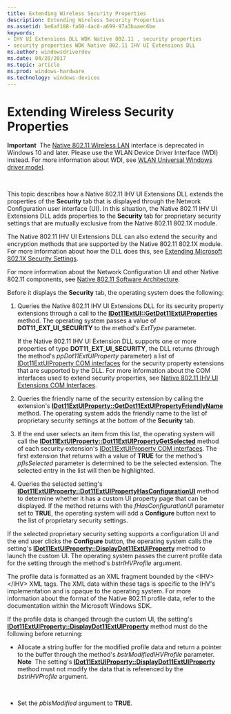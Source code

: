 ```yaml
---
title: Extending Wireless Security Properties
description: Extending Wireless Security Properties
ms.assetid: be6af188-fa60-4ac8-a699-97a3baaec6be
keywords:
- IHV UI Extensions DLL WDK Native 802.11 , security properties
- security properties WDK Native 802.11 IHV UI Extensions DLL
ms.author: windowsdriverdev
ms.date: 04/20/2017
ms.topic: article
ms.prod: windows-hardware
ms.technology: windows-devices
---
```


# Extending Wireless Security Properties


**Important**  The [Native 802.11 Wireless LAN](native-802-11-wireless-lan4.md) interface is deprecated in Windows 10 and later. Please use the WLAN Device Driver Interface (WDI) instead. For more information about WDI, see [WLAN Universal Windows driver model](wifi-universal-driver-model.md).

 

This topic describes how a Native 802.11 IHV UI Extensions DLL extends the properties of the **Security** tab that is displayed through the Network Configuration user interface (UI). In this situation, the Native 802.11 IHV UI Extensions DLL adds properties to the **Security** tab for proprietary security settings that are mutually exclusive from the Native 802.11 802.1X module.

The Native 802.11 IHV UI Extensions DLL can also extend the security and encryption methods that are supported by the Native 802.11 802.1X module. For more information about how the DLL does this, see [Extending Microsoft 802.1X Security Settings](extending-microsoft-802-1x-security-settings.md).

For more information about the Network Configuration UI and other Native 802.11 components, see [Native 802.11 Software Architecture](native-802-11-software-architecture.md).

Before it displays the **Security** tab, the operating system does the following:

1.  Queries the Native 802.11 IHV UI Extensions DLL for its security property extensions through a call to the [**IDot11ExtUI::GetDot11ExtUIProperties**](https://msdn.microsoft.com/library/windows/hardware/ff553776) method. The operating system passes a value of **DOT11\_EXT\_UI\_SECURITY** to the method's *ExtType* parameter.

    If the Native 802.11 IHV UI Extension DLL supports one or more properties of type **DOT11\_EXT\_UI\_SECURITY**, the DLL returns (through the method's *ppDot11ExtUIProperty* parameter) a list of [IDot11ExtUIProperty COM interfaces](https://msdn.microsoft.com/library/windows/hardware/ff553746) for the security property extensions that are supported by the DLL. For more information about the COM interfaces used to extend security properties, see [Native 802.11 IHV UI Extensions COM Interfaces](native-802-11-ihv-ui-extensions-com-interfaces.md).

2.  Queries the friendly name of the security extension by calling the extension's [**IDot11ExtUIProperty::GetDot11ExtUIPropertyFriendlyName**](https://msdn.microsoft.com/library/windows/hardware/ff553768) method. The operating system adds the friendly name to the list of proprietary security settings at the bottom of the **Security** tab.

3.  If the end user selects an item from this list, the operating system will call the [**IDot11ExtUIProperty::Dot11ExtUIPropertyGetSelected**](https://msdn.microsoft.com/library/windows/hardware/ff553753) method of each security extension's [IDot11ExtUIProperty COM interfaces](https://msdn.microsoft.com/library/windows/hardware/ff553746). The first extension that returns with a value of **TRUE** for the method's *pfIsSelected* parameter is determined to be the selected extension. The selected entry in the list will then be highlighted.

4.  Queries the selected setting's [**IDot11ExtUIProperty::Dot11ExtUIPropertyHasConfigurationUI**](https://msdn.microsoft.com/library/windows/hardware/ff553756) method to determine whether it has a custom UI property page that can be displayed. If the method returns with the *fHasConfigurationUI* parameter set to **TRUE**, the operating system will add a **Configure** button next to the list of proprietary security settings.

If the selected proprietary security setting supports a configuration UI and the end user clicks the **Configure** button, the operating system calls the setting's [**IDot11ExtUIProperty::DisplayDot11ExtUIProperty**](https://msdn.microsoft.com/library/windows/hardware/ff553749) method to launch the custom UI. The operating system passes the current profile data for the setting through the method's *bstrIHVProfile* argument.

The profile data is formatted as an XML fragment bounded by the &lt;IHV&gt; &lt;/IHV&gt; XML tags. The XML data within these tags is specific to the IHV's implementation and is opaque to the operating system. For more information about the format of the Native 802.11 profile data, refer to the documentation within the Microsoft Windows SDK.

If the profile data is changed through the custom UI, the setting's [**IDot11ExtUIProperty::DisplayDot11ExtUIProperty**](https://msdn.microsoft.com/library/windows/hardware/ff553749) method must do the following before returning:

-   Allocate a string buffer for the modified profile data and return a pointer to the buffer through the method's *bstrModifiedIHVProfile* parameter.
    **Note**  The setting's [**IDot11ExtUIProperty::DisplayDot11ExtUIProperty**](https://msdn.microsoft.com/library/windows/hardware/ff553749) method must not modify the data that is referenced by the *bstrIHVProfile* argument.

     

-   Set the *pbIsModified* argument to **TRUE**.

 

 





